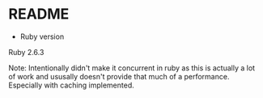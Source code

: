 # README

* Ruby version

Ruby 2.6.3

Note:
Intentionally didn't make it concurrent in ruby as this is actually a lot of work and ususally doesn't provide that much of a performance. Especially with caching implemented.